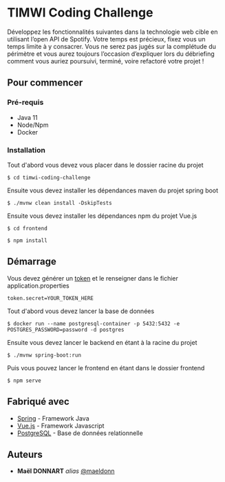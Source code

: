 # TIMWI Coding Challenge

Développez les fonctionnalités suivantes dans la technologie web cible en utilisant l’open API de Spotify. Votre temps est précieux, fixez vous un temps limite à y consacrer. Vous ne serez pas jugés sur la complétude du périmètre et vous aurez toujours l’occasion d’expliquer lors du débriefing comment vous auriez poursuivi, terminé, voire refactoré votre projet !

## Pour commencer

### Pré-requis

- Java 11
- Node/Npm
- Docker

### Installation

Tout d'abord vous devez vous placer dans le dossier racine du projet

```shell
$ cd timwi-coding-challenge
```

Ensuite vous devez installer les dépendances maven du projet spring boot

```shell
$ ./mvnw clean install -DskipTests
```

Ensuite vous devez installer les dépendances npm du projet Vue.js

```shell
$ cd frontend
```

```shell
$ npm install
```

## Démarrage

Vous devez générer un [token](https://developer.spotify.com/console/get-search-item/) et le renseigner dans le fichier application.properties

```
token.secret=YOUR_TOKEN_HERE
```

Tout d'abord vous devez lancer la base de données

```shell
$ docker run --name postgresql-container -p 5432:5432 -e POSTGRES_PASSWORD=password -d postgres
```

Ensuite vous devez lancer le backend en étant à la racine du projet

```shell
$ ./mvnw spring-boot:run
 ```

Puis vous pouvez lancer le frontend en étant dans le dossier frontend

```shell
$ npm serve
```

## Fabriqué avec

* [Spring](https://spring.io/) - Framework Java
* [Vue.js](https://vuejs.org/) - Framework Javascript
* [PostgreSQL](https://www.postgresql.org/) - Base de données relationnelle

## Auteurs

* **Maël DONNART** _alias_ [@maeldonn](https://github.com/maeldonn)
